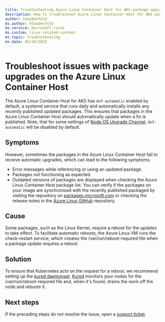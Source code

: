 ```yaml
---
title: Troubleshooting Azure Linux Container Host for AKS package upgrade issues
description: How to troubleshoot Azure Linux Container Host for AKS package upgrade issues.
author: htaubenfeld
ms.author: htaubenfeld
ms.service: microsoft-linux
ms.custom: linux-related-content
ms.topic: troubleshooting
ms.date: 05/10/2023
---
```


# Troubleshoot issues with package upgrades on the Azure Linux Container Host

The Azure Linux Container Host for AKS has `dnf-automatic` enabled by default, a systemd service that runs daily and automatically installs any recently published updated packages. This ensures that packages in the Azure Linux Container Host should automatically update when a fix is published. Note, that for some settings of [Node OS Upgrade Channel](/azure/aks/auto-upgrade-node-image), `dnf-automatic` will be disabled by default.

## Symptoms

However, sometimes the packages in the Azure Linux Container Host fail to receive automatic upgrades, which can lead to the following symptoms:
- Error messages while referencing or using an updated package.
- Packages not functioning as expected.
- Outdated versions of packages are displayed when checking the Azure Linux Container Host package list. You can verify if the packages on your image are synchronized with the recently published packaged by visiting the repository on [packages.microsoft.com](https://packages.microsoft.com/cbl-mariner/) or checking the release notes in the [Azure Linux GitHub](https://github.com/microsoft/CBL-Mariner/releases) repository.

## Cause

Some packages, such as the Linux Kernel, require a reboot for the updates to take effect. To facilitate automatic reboots, the Azure Linux VM runs the check-restart service, which creates the /var/run/reboot-required file when a package update requires a reboot.

## Solution

To ensure that Kubernetes acts on the request for a reboot, we recommend setting up the [kured daemonset](/azure/aks/node-updates-kured). [Kured](https://github.com/kubereboot/kured) monitors your nodes for the /var/run/reboot-required file and, when it's found, drains the work off the node and reboots it.

## Next steps

If the preceding steps do not resolve the issue, open a [support ticket](https://azure.microsoft.com/support/).
